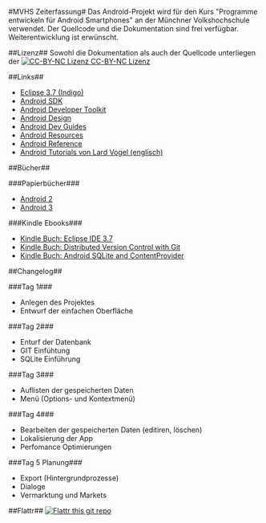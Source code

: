#MVHS Zeiterfassung#
Das Android-Projekt wird für den Kurs "Programme entwickeln für Android Smartphones" an der Münchner Volkshochschule verwendet. Der Quellcode und die Dokumentation sind frei verfügbar. Weiterentwicklung ist erwünscht.

##Lizenz##
Sowohl die Dokumentation als auch der Quellcode unterliegen der [![CC-BY-NC Lizenz](http://i.creativecommons.org/l/by-nc/3.0/88x31.png "CC-BY-NC Lizenz") CC-BY-NC Lizenz](http://creativecommons.org/licenses/by-nc/3.0/deed.de)

##Links##
* [Eclipse 3.7 (Indigo)](http://www.eclipse.org/downloads/)
* [Android SDK](http://developer.android.com/sdk/index.html)
* [Android Developer Toolkit](http://developer.android.com/sdk/eclipse-adt.html)
* [Android Design](http://developer.android.com/design/index.html)
* [Android Dev Guides](http://developer.android.com/guide/index.html)
* [Android Resources](http://developer.android.com/resources/browser.html)
* [Android Reference](http://developer.android.com/reference/packages.html)
* [Android Tutorials von Lard Vogel (englisch)](http://www.vogella.de/android.html)

##Bücher##

###Papierbücher###
* [Android 2](http://amzn.to/kAnQRT)
* [Android 3](http://amzn.to/lW7O3G)

###Kindle Ebooks###
* [Kindle Buch: Eclipse IDE 3.7](http://www.amazon.de/gp/product/B006O1J39S?ie=UTF8&tag=webitint-21&linkCode=shr&camp=3206&creative=21426&creativeASIN=B006O1J39S&ref_=sr_1_2&qid=1326833355&sr=8-2)
* [Kindle Buch: Distributed Version Control with Git](http://www.amazon.de/gp/product/B0067QNR56?ie=UTF8&tag=webitint-21&linkCode=shr&camp=3206&creative=21426&creativeASIN=B0067QNR56&ref_=sr_1_1&qid=1326833355&sr=8-1)
* [Kindle Buch: Android SQLite and ContentProvider](http://www.amazon.de/gp/product/B006YUWEFE?ie=UTF8&tag=webitint-21&linkCode=shr&camp=3206&creative=21426&creativeASIN=B006YUWEFE&ref_=sr_1_3&s=digital-text&qid=1326833759&sr=1-3)

##Changelog##

###Tag 1###
* Anlegen des Projektes
* Entwurf der einfachen Oberfläche

###Tag 2###
* Enturf der Datenbank
* GIT Einfühtung
* SQLite Einführung

###Tag 3###
* Auflisten der gespeicherten Daten
* Menü (Options- und Kontextmenü)

###Tag 4###
* Bearbeiten der gespeicherten Daten (editiren, löschen)
* Lokalisierung der App
* Perfomance Optimierungen

###Tag 5 Planung###
* Export (Hintergrundprozesse)
* Dialoge
* Vermarktung und Markets

##Flattr##
[![Flattr this git repo](http://api.flattr.com/button/flattr-badge-large.png)](https://flattr.com/submit/auto?user_id=WebDucer&url=https://github.com/WebDucer/MVHS-Zeiterfassung&title=MVHS-Zeiterfassung&language=de_DE&tags=github&category=software)